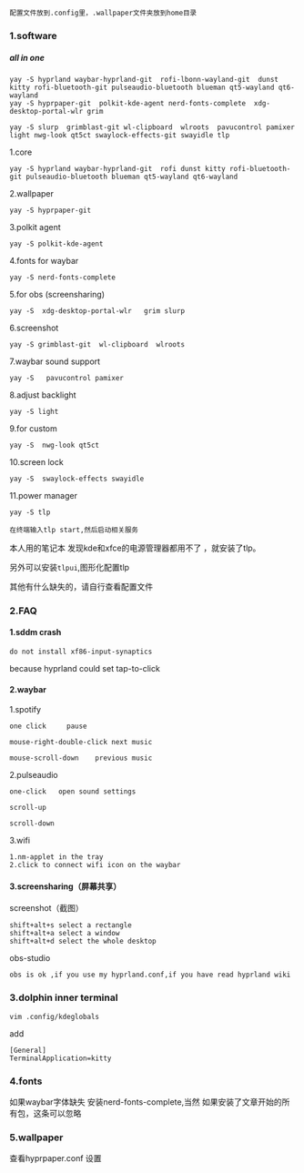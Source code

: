 ```
配置文件放到.config里，.wallpaper文件夹放到home目录
```



### 1.software

##### all in one 

```
yay -S hyprland waybar-hyprland-git  rofi-lbonn-wayland-git  dunst kitty rofi-bluetooth-git pulseaudio-bluetooth blueman qt5-wayland qt6-wayland 
yay -S hyprpaper-git  polkit-kde-agent nerd-fonts-complete  xdg-desktop-portal-wlr grim

yay -S slurp  grimblast-git wl-clipboard  wlroots  pavucontrol pamixer light nwg-look qt5ct swaylock-effects-git swayidle tlp
```

1.core

```
yay -S hyprland waybar-hyprland-git  rofi dunst kitty rofi-bluetooth-git pulseaudio-bluetooth blueman qt5-wayland qt6-wayland
```

2.wallpaper

```
yay -S hyprpaper-git
```

3.polkit agent

```
yay -S polkit-kde-agent
```

4.fonts for waybar

```
yay -S nerd-fonts-complete
```

5.for obs (screensharing)

```
yay -S  xdg-desktop-portal-wlr   grim slurp 
```

6.screenshot

```
yay -S grimblast-git  wl-clipboard  wlroots
```

7.waybar sound support

```
yay -S   pavucontrol pamixer
```

8.adjust backlight

```
yay -S light
```

9.for custom

```
yay -S  nwg-look qt5ct
```

10.screen lock

```
yay -S  swaylock-effects swayidle
```

11.power manager

```
yay -S tlp

在终端输入tlp start,然后启动相关服务
```

本人用的笔记本  发现kde和xfce的电源管理器都用不了 ，就安装了tlp。

另外可以安装`tlpui`,图形化配置tlp





其他有什么缺失的，请自行查看配置文件

### 2.FAQ

#### 1.sddm crash

```
do not install xf86-input-synaptics
```

because hyprland could set tap-to-click

#### 2.waybar

1.spotify

```
one click     pause

mouse-right-double-click next music

mouse-scroll-down    previous music
```

2.pulseaudio

```
one-click   open sound settings

scroll-up

scroll-down
```

3.wifi

```
1.nm-applet in the tray
2.click to connect wifi icon on the waybar
```

#### 3.screensharing（屏幕共享）

screenshot（截图）

```
shift+alt+s	select a rectangle
shift+alt+a	select a window
shift+alt+d	select the whole desktop
```

obs-studio

```
obs is ok ,if you use my hyprland.conf,if you have read hyprland wiki
```

### 3.dolphin inner terminal

```
vim .config/kdeglobals
```

add

```
[General]
TerminalApplication=kitty
```

### 4.fonts

如果waybar字体缺失 安装nerd-fonts-complete,当然 如果安装了文章开始的所有包，这条可以忽略

### 5.wallpaper

查看hyprpaper.conf 设置
